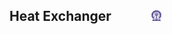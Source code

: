 ## Heat Exchanger &nbsp; &nbsp; &nbsp; &nbsp; &nbsp; &nbsp; <img src="images/iitkgp.png" width="3%" />

